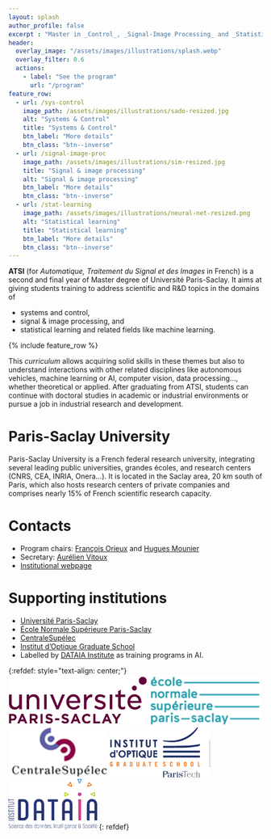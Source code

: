 ```yaml
---
layout: splash
author_profile: false
excerpt : "Master in _Control_, _Signal-Image Processing_ and _Statistical Learning_"
header:
  overlay_image: "/assets/images/illustrations/splash.webp"
  overlay_filter: 0.6
  actions:
    - label: "See the program"
      url: "/program"
feature_row:
  - url: /sys-control
    image_path: /assets/images/illustrations/sado-resized.jpg
    alt: "Systems & Control"
    title: "Systems & Control"
    btn_label: "More details"
    btn_class: "btn--inverse"
  - url: /signal-image-proc
    image_path: /assets/images/illustrations/sim-resized.jpg
    title: "Signal & image processing"
    alt: "Signal & image processing"
    btn_label: "More details"
    btn_class: "btn--inverse"
  - url: /stat-learning
    image_path: /assets/images/illustrations/neural-net-resized.png
    alt: "Statistical learning"
    title: "Statistical learning"
    btn_label: "More details"
    btn_class: "btn--inverse"
---
```


**ATSI** (for _Automatique, Traitement du Signal et des Images_ in French) is a
second and final year of Master degree of Université Paris-Saclay. It aims at
giving students training to address scientific and R&D topics in the domains
of
- systems and control,
- signal & image processing, and
- statistical learning and related fields like machine learning.

{% include feature_row %}

This _curriculum_ allows acquiring solid skills in these themes but also to
understand interactions with other related disciplines like autonomous vehicles,
machine learning or AI, computer vision, data processing..., whether theoretical
or applied. After graduating from ATSI, students can continue with doctoral
studies in academic or industrial environments or pursue a job in industrial
research and development.

# Paris-Saclay University

Paris-Saclay University is a French federal research university, integrating
several leading public universities, grandes écoles, and research centers (CNRS,
CEA, INRIA, Onera…). It is located in the Saclay area, 20 km south of Paris,
which also hosts research centers of private companies and comprises nearly 15%
of French scientific research capacity.

# Contacts

<!-- - Program chairs: François Orieux and Hugues Mounier ([email](email:master2rec-atsi.sciences@universite-paris-saclay.fr)) -->
- Program chairs: [François Orieux](mailto:francois.orieux@universite-paris-saclay.fr) and [Hugues Mounier](mailto:hugues.mounier@universite-paris-saclay.fr)
- Secretary: [Aurélien Vitoux](mailto:aurelien.vitoux@universite-paris-saclay.fr)
- [Institutional webpage]( https://www.universite-paris-saclay.fr/formation/master/electronique-energie-electrique-automatique/m2-automatique-traitement-du-signal-et-des-images)

# Supporting institutions

- [Université Paris-Saclay](https://www.universite-paris-saclay.fr/formation/master/electronique-energie-electrique-automatique/m2-automatique-traitement-du-signal-et-des-images)
- [École Normale Supérieure Paris-Saclay](http://ens-paris-saclay.fr/)
- [CentraleSupélec](http://www.centralesupelec.fr/)
- [Institut d’Optique Graduate School](https://www.institutoptique.fr/)
- Labelled by [DATAIA Institute](https://dataia.eu/) as training programs in AI.


{:refdef: style="text-align: center;"}
<img src="./assets/images/logo-ps.jpg" alt="Paris-Saclay logo" style="height:100px;" padding="10px">&nbsp;<img src="./assets/images/logo-ens.png" alt="ENS logo" style="height:100px;">&nbsp;<img src="./assets/images/logo-cs.png" alt="CS logo" style="height:100px;">&nbsp;<img src="./assets/images/logo-iogs.png" alt="IOGS logo" style="height:100px;">&nbsp;<img src="./assets/images/logo-dataia.png" alt="DataIA logo" style="height:100px;">
{: refdef}
